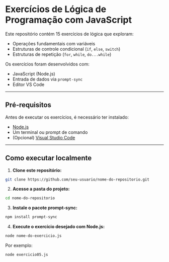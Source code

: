 # Exercícios de Lógica de Programação com JavaScript

Este repositório contém 15 exercícios de lógica que exploram:

- Operações fundamentais com variáveis
- Estruturas de controle condicional (`if`, `else`, `switch`)
- Estruturas de repetição (`for`, `while`, `do...while`)

Os exercícios foram desenvolvidos com:
- JavaScript (Node.js)
- Entrada de dados via `prompt-sync`
- Editor VS Code

---

## Pré-requisitos

Antes de executar os exercícios, é necessário ter instalado:

- [Node.js](https://nodejs.org/)
- Um terminal ou prompt de comando
- (Opcional) [Visual Studio Code](https://code.visualstudio.com/)

---

## Como executar localmente

1. **Clone este repositório:**

```bash
git clone https://github.com/seu-usuario/nome-do-repositorio.git
```
2. **Acesse a pasta do projeto:**

```bash
cd nome-do-repositorio
```

3. **Instale o pacote prompt-sync:**

```bash
npm install prompt-sync
```

4. **Execute o exercício desejado com Node.js:**

```bash
node nome-do-exercicio.js
```

Por exemplo:

```bash
node exercicio05.js
```
